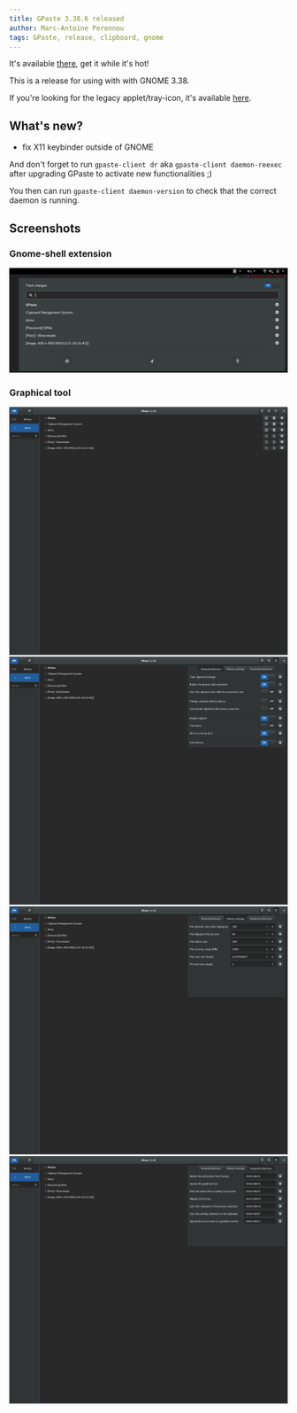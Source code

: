 ```yaml
---
title: GPaste 3.38.6 released
author: Marc-Antoine Perennou
tags: GPaste, release, clipboard, gnome
---
```


It's available [there](https://www.imagination-land.org/files/gpaste/gpaste-3.38.6.tar.xz), get it while it's hot!

This is a release for using with with GNOME 3.38.

If you're looking for the legacy applet/tray-icon, it's available [here](https://github.com/Keruspe/gpaste-applet).

## What's new?

- fix X11 keybinder outside of GNOME

And don't forget to run `gpaste-client dr` aka `gpaste-client daemon-reexec` after upgrading GPaste to activate new functionalities ;)

You then can run `gpaste-client daemon-version` to check that the correct daemon is running.

## Screenshots

### Gnome-shell extension

<img src="/images/GPaste/3/Extension.png" alt="Extension"/>

### Graphical tool

<img src="/images/GPaste/3/Ui-1-full.png" alt="Ui-1"/>

<img src="/images/GPaste/3/Ui-2-full.png" alt="Ui-2"/>

<img src="/images/GPaste/3/Ui-3-full.png" alt="Ui-3"/>

<img src="/images/GPaste/3/Ui-4-full.png" alt="Ui-4"/>

